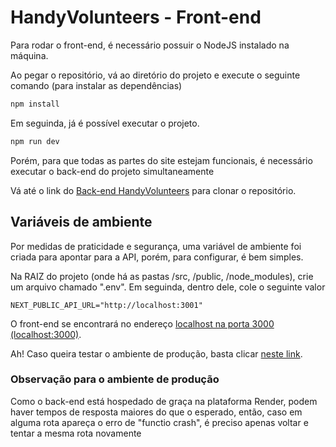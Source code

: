 # HandyVolunteers - Front-end

Para rodar o front-end, é necessário possuir o NodeJS instalado na máquina.

Ao pegar o repositório, vá ao diretório do projeto e execute o seguinte comando (para instalar as dependências)

```bash
npm install
```

Em seguinda, já é possível executar o projeto.

```bash
npm run dev
```

Porém, para que todas as partes do site estejam funcionais, é necessário executar o back-end do projeto
simultaneamente

Vá até o link do [Back-end HandyVolunteers](https://github.com/gabrielgsd1/api-handy-volunteers) para clonar o repositório.


## Variáveis de ambiente

Por medidas de praticidade e segurança, uma variável de ambiente foi criada para apontar para a API, porém, para configurar, é bem simples. 

Na RAIZ do projeto (onde há as pastas /src, /public, /node_modules), crie um arquivo chamado ".env". Em seguinda, dentro dele, cole o seguinte valor

```
NEXT_PUBLIC_API_URL="http://localhost:3001"
```

O front-end se encontrará no endereço [localhost na porta 3000 (localhost:3000)](http://localhost:3000).

Ah! Caso queira testar o ambiente de produção, basta clicar [neste link](https://preeminent-crepe-0fa736.netlify.app/).

### Observação para o ambiente de produção

Como o back-end está hospedado de graça na plataforma Render, podem haver tempos de resposta maiores do que o esperado, então, caso em alguma rota apareça o erro de "functio crash", é preciso apenas voltar e tentar a mesma rota novamente